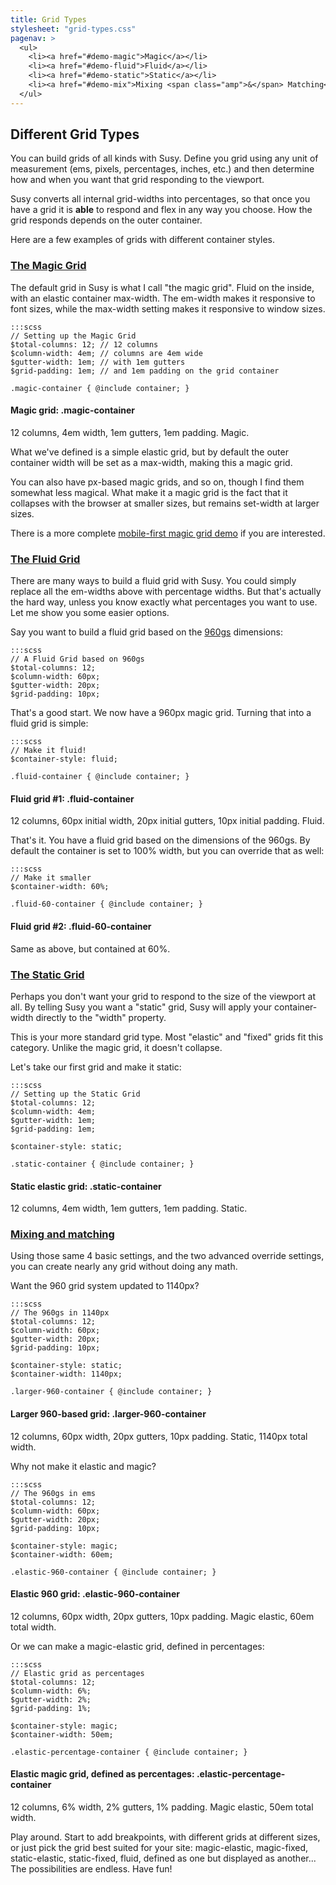 ```yaml
---
title: Grid Types
stylesheet: "grid-types.css"
pagenav: >
  <ul>
    <li><a href="#demo-magic">Magic</a></li>
    <li><a href="#demo-fluid">Fluid</a></li>
    <li><a href="#demo-static">Static</a></li>
    <li><a href="#demo-mix">Mixing <span class="amp">&</span> Matching</a></li>
  </ul>
---
```


## Different Grid Types

You can build grids of all kinds with Susy.
Define you grid using any unit of measurement
(ems, pixels, percentages, inches, etc.)
and then determine how and when
you want that grid responding to the viewport.

Susy converts all internal grid-widths into percentages,
so that once you have a grid
it is **able** to respond and flex in any way you choose.
How the grid responds depends on the outer container.

Here are a few examples
of grids with different container styles.

### <a href="#demo-magic" id="demo-magic">The Magic Grid</a>

The default grid in Susy is what I call "the magic grid".
Fluid on the inside,
with an elastic container max-width.
The em-width makes it responsive to font sizes,
while the max-width setting makes it responsive to window sizes.

    :::scss
    // Setting up the Magic Grid
    $total-columns: 12; // 12 columns
    $column-width: 4em; // columns are 4em wide
    $gutter-width: 1em; // with 1em gutters
    $grid-padding: 1em; // and 1em padding on the grid container

    .magic-container { @include container; }

<aside class="magic-container">
  <h4>Magic grid: <b>.magic-container</b></h4>
  <p>
    12 columns,
    4em width,
    1em gutters,
    1em padding.
    Magic.
  </p>
</aside>

What we've defined is a simple elastic grid,
but by default the outer container width
will be set as a max-width,
making this a magic grid.

You can also have px-based magic grids,
and so on,
though I find them somewhat less magical.
What make it a magic grid
is the fact that it collapses with the browser at smaller sizes,
but remains set-width at larger sizes.

There is a more complete
[mobile-first magic grid demo](/demos/magic/)
if you are interested.

### <a href="#demo-fluid" id="demo-fluid">The Fluid Grid</a>

There are many ways to build a fluid grid with Susy.
You could simply replace all the em-widths above
with percentage widths.
But that's actually the hard way,
unless you know exactly what percentages you want to use.
Let me show you some easier options.

Say you want to build a fluid grid
based on the [960gs](http://960.gs/) dimensions:

    :::scss
    // A Fluid Grid based on 960gs
    $total-columns: 12;
    $column-width: 60px;
    $gutter-width: 20px;
    $grid-padding: 10px;

That's a good start.
We now have a 960px magic grid.
Turning that into a fluid grid is simple:

    :::scss
    // Make it fluid!
    $container-style: fluid;

    .fluid-container { @include container; }

<aside class="fluid-container">
  <h4>Fluid grid #1: <b>.fluid-container</b></h4>
  <p>
    12 columns,
    60px initial width,
    20px initial gutters,
    10px initial padding.
    Fluid.
  </p>
</aside>

That's it.
You have a fluid grid
based on the dimensions of the 960gs.
By default the container is set to 100% width,
but you can override that as well:

    :::scss
    // Make it smaller
    $container-width: 60%;

    .fluid-60-container { @include container; }

<aside class="fluid-60-container">
  <h4>Fluid grid #2: <b>.fluid-60-container</b></h4>
  <p>Same as above, but contained at 60%.</p>
</aside>

### <a href="#demo-static" id="demo-static">The Static Grid</a>

Perhaps you don't want your grid to respond
to the size of the viewport at all.
By telling Susy you want a "static" grid,
Susy will apply your container-width
directly to the "width" property.

This is your more standard grid type.
Most "elastic" and "fixed" grids fit this category.
Unlike the magic grid, it doesn't collapse.

Let's take our first grid and make it static:

    :::scss
    // Setting up the Static Grid
    $total-columns: 12;
    $column-width: 4em;
    $gutter-width: 1em;
    $grid-padding: 1em;

    $container-style: static;

    .static-container { @include container; }

<aside class="static-container">
  <h4>Static elastic grid: <b>.static-container</b></h4>
  <p>
    12 columns,
    4em width,
    1em gutters,
    1em padding.
    Static.
  </p>
</aside>

### <a href="#demo-mix" id="demo-mix">Mixing and matching</a>

Using those same 4 basic settings,
and the two advanced override settings,
you can create nearly any grid without doing any math.

Want the 960 grid system
updated to 1140px?

    :::scss
    // The 960gs in 1140px
    $total-columns: 12;
    $column-width: 60px;
    $gutter-width: 20px;
    $grid-padding: 10px;

    $container-style: static;
    $container-width: 1140px;

    .larger-960-container { @include container; }

<aside class="larger-960-container">
  <h4>Larger 960-based grid: <b>.larger-960-container</b></h4>
  <p>
    12 columns,
    60px width,
    20px gutters,
    10px padding.
    Static,
    1140px total width.
  </p>
</aside>

Why not make it elastic and magic?

    :::scss
    // The 960gs in ems
    $total-columns: 12;
    $column-width: 60px;
    $gutter-width: 20px;
    $grid-padding: 10px;

    $container-style: magic;
    $container-width: 60em;

    .elastic-960-container { @include container; }

<aside class="elastic-960-container">
  <h4>Elastic 960 grid: <b>.elastic-960-container</b></h4>
  <p>
    12 columns,
    60px width,
    20px gutters,
    10px padding.
    Magic elastic,
    60em total width.
  </p>
</aside>

Or we can make a magic-elastic grid,
defined in percentages:

    :::scss
    // Elastic grid as percentages
    $total-columns: 12;
    $column-width: 6%;
    $gutter-width: 2%;
    $grid-padding: 1%;

    $container-style: magic;
    $container-width: 50em;

    .elastic-percentage-container { @include container; }

<aside class="elastic-percentage-container">
  <h4>Elastic magic grid, defined as percentages: <b>.elastic-percentage-container</b></h4>
  <p>
    12 columns,
    6% width,
    2% gutters,
    1% padding.
    Magic elastic,
    50em total width.
  </p>
</aside>

Play around.
Start to add breakpoints,
with different grids at different sizes,
or just pick the grid best suited for your site:
magic-elastic,
magic-fixed,
static-elastic,
static-fixed,
fluid,
defined as one but displayed as another...
The possibilities are endless.
Have fun!
